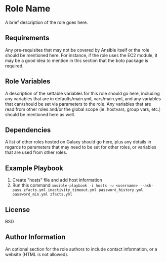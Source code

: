 Role Name
=========

A brief description of the role goes here.

Requirements
------------

Any pre-requisites that may not be covered by Ansible itself or the role should be mentioned here. For instance, if the role uses the EC2 module, it may be a good idea to mention in this section that the boto package is required.

Role Variables
--------------

A description of the settable variables for this role should go here, including any variables that are in defaults/main.yml, vars/main.yml, and any variables that can/should be set via parameters to the role. Any variables that are read from other roles and/or the global scope (ie. hostvars, group vars, etc.) should be mentioned here as well.

Dependencies
------------

A list of other roles hosted on Galaxy should go here, plus any details in regards to parameters that may need to be set for other roles, or variables that are used from other roles.

Example Playbook
----------------

1. Create "hosts" file and add host information
2. Run this command `ansible-playbook -i hosts -u <username> --ask-pass zfacts.yml inactivity_timeout.yml password_history.yml password_min.yml zfacts.yml`

License
-------

BSD

Author Information
------------------

An optional section for the role authors to include contact information, or a website (HTML is not allowed).
